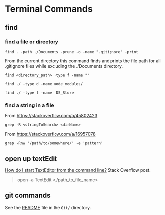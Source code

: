 # Terminal Commands

## find

### find a file or directory

`find . -path ./Documents -prune -o -name ".gitignore" -print`

From the current directory this command finds and prints the file path for all .gitignore files while excluding the ./Documents directory.

`find <directory_path> -type f -name "`<wildcard-match>`"`

`find ./ -type d -name node_modules/`

`find ./ -type f -name .DS_Store`

### find a string in a file

From https://stackoverflow.com/a/45802423

`grep -R <stringToSearch> <dirName>`

From https://stackoverflow.com/a/16957078

`grep -Rnw '/path/to/somewhere/' -e 'pattern'`

## open up textEdit

[How do I start TextEditor from the command line?](https://apple.stackexchange.com/a/16598) Stack Overflow post.

> open -a TextEdit <./path_to_file_name>

## git commands

See the [README](../../Git/README.md) file in the `Git/` directory.
